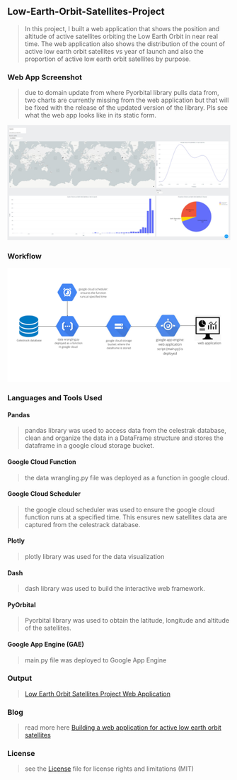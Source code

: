 ## Low-Earth-Orbit-Satellites-Project

> In this project, I built a web application that shows the position and altitude of active satellites orbiting the Low Earth Orbit in near real time. The web application also shows the distribution of the count of active low earth orbit satellites vs year of launch and also the proportion of active low earth orbit satellites by purpose.

### Web App Screenshot

> due to domain update from where Pyorbital library pulls data from, two charts are currently missing from the web application but that will be fixed with the release of the updated version of the library. Pls see what the web app looks like in its static form.

![](https://github.com/0ladayo/Low-Earth-Orbit-Satellites-Project/blob/master/Web_App_ScreenShot.jpg)

### Workflow
![](https://github.com/0ladayo/Low-Earth-Orbit-Satellites-Project/blob/master/Workflow.png)

### Languages and Tools Used

#### Pandas

> pandas library was used to access data from the celestrak database, clean and organize the data in a DataFrame structure and stores the dataframe in a google cloud storage bucket.

#### Google Cloud Function

> the data wrangling.py file was deployed as a function in google cloud. 

#### Google Cloud Scheduler

> the google cloud scheduler was used to ensure the google cloud function runs at a specified time. This ensures new satellites data are captured from the celestrack database.

#### Plotly

> plotly library was used for the data visualization

#### Dash

> dash library was used to build the interactive web framework.

#### PyOrbital

> Pyorbital library was used to obtain the latitude, longitude and altitude of the satellites.

#### Google App Engine (GAE)

> main.py file was deployed to Google App Engine


### Output

>[Low Earth Orbit Satellites Project Web Application](https://leo-satellite-overview-project.nw.r.appspot.com/)

### Blog

> read more here [Building a web application for active low earth orbit satellites](https://medium.com/@Oladayo/building-a-web-application-for-active-low-earth-orbit-satellites-74fcafb16df)

### License

> see the [License](https://github.com/0ladayo/Low-Earth-Orbit-Satellites-Project/blob/master/LICENSE.txt) file for license rights and limitations (MIT)

